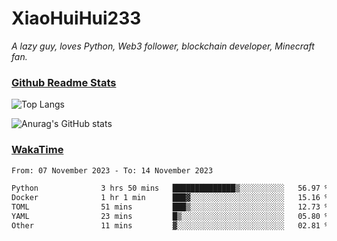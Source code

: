 # XiaoHuiHui233

*A lazy guy, loves Python, Web3 follower, blockchain developer, Minecraft fan.*

### [Github Readme Stats](https://github.com/anuraghazra/github-readme-stats)

![Top Langs](https://github-readme-stats.vercel.app/api/top-langs/?username=XiaoHuiHui233&layout=compact&theme=github_dark)

![Anurag's GitHub stats](https://github-readme-stats.vercel.app/api?username=XiaoHuiHui233&show_icons=true&theme=github_dark)

### [WakaTime](https://wakatime.com)

<!--START_SECTION:waka-->

```txt
From: 07 November 2023 - To: 14 November 2023

Python              3 hrs 50 mins   ██████████████▒░░░░░░░░░░   56.97 %
Docker              1 hr 1 min      ███▓░░░░░░░░░░░░░░░░░░░░░   15.16 %
TOML                51 mins         ███▒░░░░░░░░░░░░░░░░░░░░░   12.73 %
YAML                23 mins         █▒░░░░░░░░░░░░░░░░░░░░░░░   05.80 %
Other               11 mins         ▓░░░░░░░░░░░░░░░░░░░░░░░░   02.81 %
```

<!--END_SECTION:waka-->
